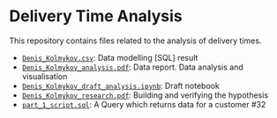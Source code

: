 # Delivery Time Analysis

This repository contains files related to the analysis of delivery times.

* [`Denis_Kolmykov.csv`](https://github.com/Denis2999/Denis_Kolmykov_Data_Krakow/blob/main/Denis_Kolmykov.csv): Data modelling [SQL] result
* [`Denis_Kolmykov_analysis.pdf`](https://github.com/Denis2999/Denis_Kolmykov_Data_Krakow/blob/main/Denis_Kolmykov_analysis.pdf): Data report. Data analysis and visualisation
* [`Denis_Kolmykov_draft_analysis.ipynb`](https://github.com/Denis2999/Denis_Kolmykov_Data_Krakow/blob/main/Denis_Kolmykov_draft_analysis.ipynb): Draft notebook
* [`Denis_Kolmykov_research.pdf`](https://github.com/Denis2999/Denis_Kolmykov_Data_Krakow/blob/main/Denis_Kolmykov_research.pdf): Building and verifying the hypothesis
* [`part_1_script.sql`](https://github.com/Denis2999/Denis_Kolmykov_Data_Krakow/blob/main/part_1_script.sql): A Query which returns data for a customer #32